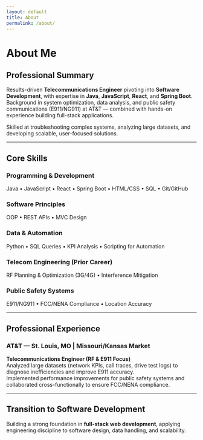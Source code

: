 ```yaml
---
layout: default
title: About
permalink: /about/
---
```


# About Me  

## Professional Summary  
Results-driven **Telecommunications Engineer** pivoting into **Software Development**, with expertise in **Java**, **JavaScript**, **React**, and **Spring Boot**.  
Background in system optimization, data analysis, and public safety communications (E911/NG911) at AT&T — combined with hands-on experience building full-stack applications.

Skilled at troubleshooting complex systems, analyzing large datasets, and developing scalable, user-focused solutions.

---

## Core Skills  

### Programming & Development
Java • JavaScript • React • Spring Boot • HTML/CSS • SQL • Git/GitHub

### Software Principles
OOP • REST APIs • MVC Design

### Data & Automation
Python • SQL Queries • KPI Analysis • Scripting for Automation

### Telecom Engineering (Prior Career)
RF Planning & Optimization (3G/4G) • Interference Mitigation

### Public Safety Systems
E911/NG911 • FCC/NENA Compliance • Location Accuracy

---

## Professional Experience

### AT&T — St. Louis, MO | Missouri/Kansas Market
**Telecommunications Engineer (RF & E911 Focus)**  
Analyzed large datasets (network KPIs, call traces, drive test logs) to diagnose inefficiencies and improve E911 accuracy.  
Implemented performance improvements for public safety systems and collaborated cross-functionally to ensure FCC/NENA compliance.

---

## Transition to Software Development
Building a strong foundation in **full-stack web development**, applying engineering discipline to software design, data handling, and scalability.
